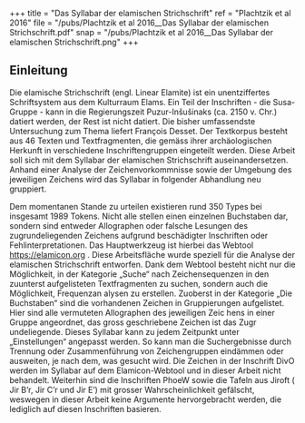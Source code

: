 +++
title = "Das Syllabar der elamischen Strichschrift"
ref = "Plachtzik et al 2016"
file = "/pubs/Plachtzik et al 2016__Das Syllabar der elamischen Strichschrift.pdf"
snap = "/pubs/Plachtzik et al 2016__Das Syllabar der elamischen Strichschrift.png"
+++

## Einleitung

Die  elamische  Strichschrift  (engl.  Linear  Elamite)  ist  ein  unentziffertes  Schriftsystem  aus  dem
Kulturraum   Elams.   Ein  Teil   der   Inschriften - die   Susa-Gruppe -
kann   in   die   Regierungszeit
Puzur-Inšušinaks (ca. 2150 v. Chr.)
datiert werden, der Rest ist nicht datiert. Die bisher umfassendste
Untersuchung  zum  Thema  liefert  François  Desset.
Der  Textkorpus  besteht  aus  46  Texten
und
Textfragmenten,  die  gemäss  ihrer  archäologischen  Herkunft  in  verschiedene  Inschriftengruppen
eingeteilt werden.
Diese Arbeit soll sich mit dem Syllabar der elamischen Strichschrift auseinandersetzen. Anhand einer
Analyse der Zeichenvorkommnisse sowie
der Umgebung des jeweiligen Zeichens wird
das Syllabar
in
folgender Abhandlung neu gruppiert.

Dem momentanen Stande zu urteilen existieren rund 350 Types
bei insgesamt 1989 Tokens. Nicht alle stellen einen einzelnen Buchstaben dar, sondern sind entweder
Allographen oder falsche Lesungen des zugrundeliegenden Zeichens aufgrund beschädigter Inschriften
oder  Fehlinterpretationen.
Das
Hauptwerkzeug  ist  hierbei  das  Webtool
https://elamicon.org . Diese Arbeitsfläche wurde speziell für die Analyse der elamischen Strichschrift entworfen. Dank dem Webtool
besteht nicht nur die Möglichkeit, in der Kategorie „Suche“ nach Zeichensequenzen in den zuunterst
aufgelisteten Textfragmenten zu suchen, sondern auch die Möglichkeit, Frequenzan
alysen zu erstellen.
Zuoberst  in  der  Kategorie  „Die  Buchstaben“  sind
die  vorhandenen
Zeichen  in  Gruppierungen
aufgelistet.
Hier sind alle vermuteten Allographen des jeweiligen Zeic
hens in einer Gruppe angeordnet,
das  gross  geschriebene  Zeichen ist  das  Zugr
undeliegende.
Dieses  Syllabar  kann  zu jedem  Zeitpunkt
unter  „Einstellungen“  angepasst  werden.  So  kann  man  die  Suchergebnisse
durch  Trennung  oder
Zusammenführung von Zeichengruppen
eindämmen oder ausweiten, je nach dem, was gesucht wird.
Die Zeichen in der Inschrift
DivO werden im Syllabar auf dem Elamicon-Webtool und in dieser Arbeit
nicht behandelt.
Weiterhin sind die Inschriften
PhoeW sowie die Tafeln aus
Jiroft
(
Jir
B’r,
Jir
C’r und
Jir
E’)
mit grosser Wahrscheinlichkeit gefälscht, weswegen in dieser Arbeit keine Argumente hervorgebracht
werden, die lediglich auf diesen Inschriften basieren.
